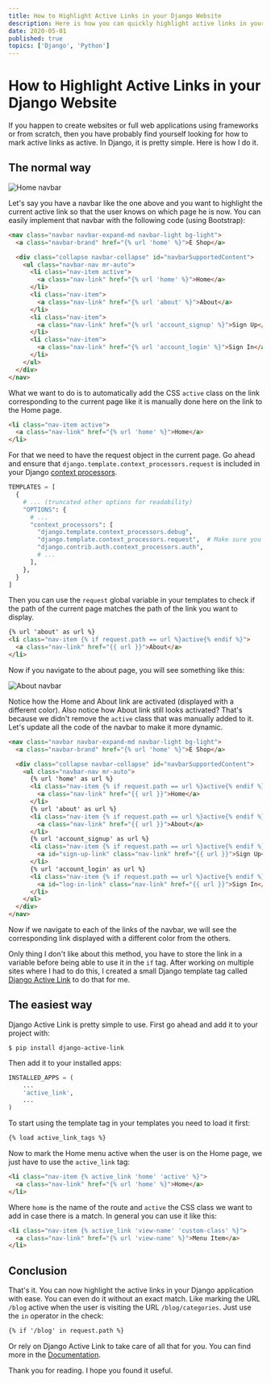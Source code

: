 ```yaml
---
title: How to Highlight Active Links in your Django Website
description: Here is how you can quickly highlight active links in your Django powered website.
date: 2020-05-01
published: true
topics: ['Django', 'Python']
---
```


# How to Highlight Active Links in your Django Website

If you happen to create websites or full web applications using frameworks or from scratch, then you have probably find yourself looking for how to mark active links as active. In Django, it is pretty simple. Here is how I do it.

## The normal way

![Home navbar](/assets/images/posts/screenshots/home-navbar.png)

Let's say you have a navbar like the one above and you want to highlight the current active link so that the user knows on which page he is now. You can easily implement that navbar with the following code (using Bootstrap):

```html
<nav class="navbar navbar-expand-md navbar-light bg-light">
  <a class="navbar-brand" href="{% url 'home' %}">E Shop</a>

  <div class="collapse navbar-collapse" id="navbarSupportedContent">
    <ul class="navbar-nav mr-auto">
      <li class="nav-item active">
        <a class="nav-link" href="{% url 'home' %}">Home</a>
      </li>
      <li class="nav-item">
        <a class="nav-link" href="{% url 'about' %}">About</a>
      </li>
      <li class="nav-item">
        <a class="nav-link" href="{% url 'account_signup' %}">Sign Up</a>
      </li>
      <li class="nav-item">
        <a class="nav-link" href="{% url 'account_login' %}">Sign In</a>
      </li>
    </ul>
  </div>
</nav>
```

What we want to do is to automatically add the CSS `active` class on the link corresponding to the current page like it is manually done here on the link to the Home page.

```html
<li class="nav-item active">
  <a class="nav-link" href="{% url 'home' %}">Home</a>
</li>
```

For that we need to have the request object in the current page. Go ahead and ensure that `django.template.context_processors.request` is included in your Django [context processors](https://docs.djangoproject.com/en/dev/ref/settings/#template-context-processors).

```python
TEMPLATES = [
  {
    # ... (truncated other options for readability)
    "OPTIONS": {
      # ...
      "context_processors": [
        "django.template.context_processors.debug",
        "django.template.context_processors.request",  # Make sure you have this line
        "django.contrib.auth.context_processors.auth",
        # ...
      ],
    },
  }
]
```

Then you can use the `request` global variable in your templates to check if the path of the current page matches the path of the link you want to display.

```html
{% url 'about' as url %}
<li class="nav-item {% if request.path == url %}active{% endif %}">
  <a class="nav-link" href="{{ url }}">About</a>
</li>
```

Now if you navigate to the about page, you will see something like this:

![About navbar](/assets/images/posts/screenshots/about-navbar.png)

Notice how the Home and About link are activated (displayed with a different color). Also notice how About link still looks activated? That's because we didn't remove the `active` class that was manually added to it. Let's update all the code of the navbar to make it more dynamic.

```html
<nav class="navbar navbar-expand-md navbar-light bg-light">
  <a class="navbar-brand" href="{% url 'home' %}">E Shop</a>

  <div class="collapse navbar-collapse" id="navbarSupportedContent">
    <ul class="navbar-nav mr-auto">
      {% url 'home' as url %}
      <li class="nav-item {% if request.path == url %}active{% endif %}">
        <a class="nav-link" href="{{ url }}">Home</a>
      </li>
      {% url 'about' as url %}
      <li class="nav-item {% if request.path == url %}active{% endif %}">
        <a class="nav-link" href="{{ url }}">About</a>
      </li>
      {% url 'account_signup' as url %}
      <li class="nav-item {% if request.path == url %}active{% endif %}">
        <a id="sign-up-link" class="nav-link" href="{{ url }}">Sign Up</a>
      </li>
      {% url 'account_login' as url %}
      <li class="nav-item {% if request.path == url %}active{% endif %}">
        <a id="log-in-link" class="nav-link" href="{{ url }}">Sign In</a>
      </li>
    </ul>
  </div>
</nav>
```

Now if we navigate to each of the links of the navbar, we will see the corresponding link displayed with a different color from the others.

Only thing I don't like about this method, you have to store the link in a variable before being able to use it in the `if` tag. After working on multiple sites where I had to do this, I created a small Django template tag called [Django Active Link](https://github.com/valerymelou/django-active-link) to do that for me.

## The easiest way

Django Active Link is pretty simple to use. First go ahead and add it to your project with:

```
$ pip install django-active-link
```

Then add it to your installed apps:

```python
INSTALLED_APPS = (
    ...
    'active_link',
    ...
)
```

To start using the template tag in your templates you need to load it first:

```html
{% load active_link_tags %}
```

Now to mark the Home menu active when the user is on the Home page, we just have to use the `active_link` tag:

```html
<li class="nav-item {% active_link 'home' 'active' %}">
  <a class="nav-link" href="{% url 'home' %}">Home</a>
</li>
```

Where `home` is the name of the route and `active` the CSS class we want to add in case there is a match. In general you can use it like this:

```html
<li class="nav-item {% active_link 'view-name' 'custom-class' %}">
  <a class="nav-link" href="{% url 'view-name' %}">Menu Item</a>
</li>
```

##  Conclusion

That's it. You can now highlight the active links in your Django application with ease. You can even do it without an exact match. Like marking the URL `/blog` active when the user is visiting the URL `/blog/categories`. Just use the `in` operator in the check:

```html
{% if '/blog' in request.path %}
```

Or rely on Django Active Link to take care of all that for you. You can find more in the [Documentation](https://django-active-link.readthedocs.io/).

Thank you for reading. I hope you found it useful.
